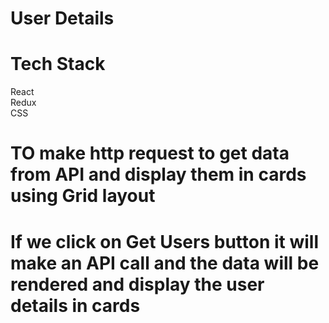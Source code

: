 # User Details


# Tech Stack

React\
Redux\
CSS

# TO make http request to get data from API and display them in cards using Grid layout

# If we click on Get Users button it will make an API call and the data will be rendered and display the user details in cards
